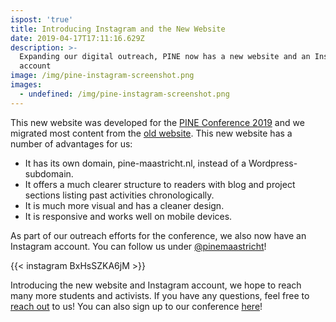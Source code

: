```yaml
---
ispost: 'true'
title: Introducing Instagram and the New Website
date: 2019-04-17T17:11:16.629Z
description: >-
  Expanding our digital outreach, PINE now has a new website and an Instagram
  account
image: /img/pine-instagram-screenshot.png
images:
  - undefined: /img/pine-instagram-screenshot.png
---
```

This new website was developed for the [PINE Conference 2019](https://pine-maastricht.nl/conference-2019/) and we migrated most content from the [old website](https://pinemaastricht.wordpress.com/). This new website has a number of advantages for us:

* It has its own domain, pine-maastricht.nl, instead of a Wordpress-subdomain.
* It offers a much clearer structure to readers with blog and project sections listing past activities chronologically.
* It is much more visual and has a cleaner design.
* It is responsive and works well on mobile devices. 

As part of our outreach efforts for the conference, we also now have an Instagram account. You can follow us under [@pinemaastricht](https://www.instagram.com/pinemaastricht/)! 

{{< instagram BxHsSZKA6jM >}}

Introducing the new website and Instagram account, we hope to reach many more students and activists. If you have any questions, feel free to [reach out](https://pine-maastricht.nl/contact/) to us! You can also sign up to our conference [here](https://event.gg/12191/)!
